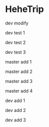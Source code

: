 HeheTrip
========

dev modify

dev test 1

dev test 2

dev test 3

master add 1

master add 2

master add 3

master add 4

dev add 1

dev add 2

dev add 3
